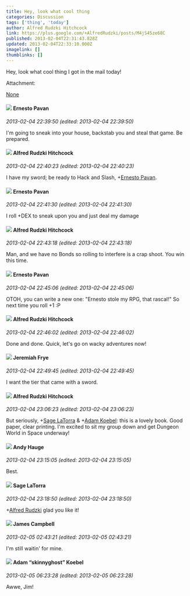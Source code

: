 ```yaml
---
title: Hey, look what cool thing
categories: Discussion
tags: ['thing', 'today']
author: Alfred Rudzki Hitchcock
link: https://plus.google.com/+AlfredRudzki/posts/M4jS45ze68C
published: 2013-02-04T22:31:43.828Z
updated: 2013-02-04T22:33:10.000Z
imagelink: []
thumblinks: []
---
```


Hey, look what cool thing I got in the mail today!


Attachment:

<a href='https://plus.google.com/photos/100812462809734403456/albums/5626418534874550097?authkey=CMz5-cmSvPH8-AE&sqi=100084733231320276299&sqsi=495ab0e7-7352-40c7-9718-677d19c9273e'>None</a>


<div id='comment z13qth1rjmjovtynr22ig5s5rwyyxv2lz'>
  <h4><img src='{{site.baseurl}}//images/avatars/112147093164383759456_photo.jpg'> Ernesto Pavan</h4>
      <p><cite>2013-02-04 22:39:50 (edited: 2013-02-04 22:39:50)</cite></p>
        <p>I&#39;m going to sneak into your house, backstab you and steal that game. Be prepared.</p>
</div>
        

<div id='comment z13qth1rjmjovtynr22ig5s5rwyyxv2lz'>
  <h4><img src='{{site.baseurl}}//images/avatars/100812462809734403456_photo.jpg'> Alfred Rudzki Hitchcock</h4>
      <p><cite>2013-02-04 22:40:23 (edited: 2013-02-04 22:40:23)</cite></p>
        <p>I have my sword; be ready to Hack and Slash, <span class="proflinkWrapper"><span class="proflinkPrefix">+</span><a class="proflink" href="https://plus.google.com/112147093164383759456" oid="112147093164383759456">Ernesto Pavan</a></span>.</p>
</div>
        

<div id='comment z13qth1rjmjovtynr22ig5s5rwyyxv2lz'>
  <h4><img src='{{site.baseurl}}//images/avatars/112147093164383759456_photo.jpg'> Ernesto Pavan</h4>
      <p><cite>2013-02-04 22:41:30 (edited: 2013-02-04 22:41:30)</cite></p>
        <p>I roll +DEX to sneak upon you and just deal my damage</p>
</div>
        

<div id='comment z13qth1rjmjovtynr22ig5s5rwyyxv2lz'>
  <h4><img src='{{site.baseurl}}//images/avatars/100812462809734403456_photo.jpg'> Alfred Rudzki Hitchcock</h4>
      <p><cite>2013-02-04 22:43:18 (edited: 2013-02-04 22:43:18)</cite></p>
        <p>Man, and we have no Bonds so rolling to interfere is a crap shoot. You win this time.</p>
</div>
        

<div id='comment z13qth1rjmjovtynr22ig5s5rwyyxv2lz'>
  <h4><img src='{{site.baseurl}}//images/avatars/112147093164383759456_photo.jpg'> Ernesto Pavan</h4>
      <p><cite>2013-02-04 22:45:06 (edited: 2013-02-04 22:45:06)</cite></p>
        <p>OTOH, you can write a new one: &quot;Ernesto stole my RPG, that rascal!&quot; So next time you roll +1 :P</p>
</div>
        

<div id='comment z13qth1rjmjovtynr22ig5s5rwyyxv2lz'>
  <h4><img src='{{site.baseurl}}//images/avatars/100812462809734403456_photo.jpg'> Alfred Rudzki Hitchcock</h4>
      <p><cite>2013-02-04 22:46:02 (edited: 2013-02-04 22:46:02)</cite></p>
        <p>Done and done. Quick, let&#39;s go on wacky adventures now!</p>
</div>
        

<div id='comment z13qth1rjmjovtynr22ig5s5rwyyxv2lz'>
  <h4><img src='{{site.baseurl}}//images/avatars/110082683807282880411_photo.jpg'> Jeremiah Frye</h4>
      <p><cite>2013-02-04 22:49:45 (edited: 2013-02-04 22:49:45)</cite></p>
        <p>I want the tier that came with a sword.</p>
</div>
        

<div id='comment z13qth1rjmjovtynr22ig5s5rwyyxv2lz'>
  <h4><img src='{{site.baseurl}}//images/avatars/100812462809734403456_photo.jpg'> Alfred Rudzki Hitchcock</h4>
      <p><cite>2013-02-04 23:06:23 (edited: 2013-02-04 23:06:23)</cite></p>
        <p>But seriously, <span class="proflinkWrapper"><span class="proflinkPrefix">+</span><a class="proflink" href="https://plus.google.com/117415966179711277938" oid="117415966179711277938">Sage LaTorra</a></span> &amp; <span class="proflinkWrapper"><span class="proflinkPrefix">+</span><a class="proflink" href="https://plus.google.com/112484087750169360510" oid="112484087750169360510">Adam Koebel</a></span>: this is a lovely book. Good paper, clear printing. I&#39;m excited to sit my group down and get Dungeon World in Space underway!</p>
</div>
        

<div id='comment z13qth1rjmjovtynr22ig5s5rwyyxv2lz'>
  <h4><img src='{{site.baseurl}}//images/avatars/102653333914811527237_photo.jpg'> Andy Hauge</h4>
      <p><cite>2013-02-04 23:15:05 (edited: 2013-02-04 23:15:05)</cite></p>
        <p>Best.</p>
</div>
        

<div id='comment z13qth1rjmjovtynr22ig5s5rwyyxv2lz'>
  <h4><img src='{{site.baseurl}}//images/avatars/117415966179711277938_photo.jpg'> Sage LaTorra</h4>
      <p><cite>2013-02-04 23:18:50 (edited: 2013-02-04 23:18:50)</cite></p>
        <p><span class="proflinkWrapper"><span class="proflinkPrefix">+</span><a class="proflink" href="https://plus.google.com/100812462809734403456" oid="100812462809734403456">Alfred Rudzki</a></span> glad you like it!</p>
</div>
        

<div id='comment z13qth1rjmjovtynr22ig5s5rwyyxv2lz'>
  <h4><img src='{{site.baseurl}}//images/avatars/106931258760179787405_photo.jpg'> James Campbell</h4>
      <p><cite>2013-02-05 02:43:21 (edited: 2013-02-05 02:43:21)</cite></p>
        <p>I&#39;m still waitin&#39; for mine.</p>
</div>
        

<div id='comment z13qth1rjmjovtynr22ig5s5rwyyxv2lz'>
  <h4><img src='{{site.baseurl}}//images/avatars/112484087750169360510_photo.jpg'> Adam “skinnyghost” Koebel</h4>
      <p><cite>2013-02-05 06:23:28 (edited: 2013-02-05 06:23:28)</cite></p>
        <p>Awwe, Jim!</p>
</div>
        